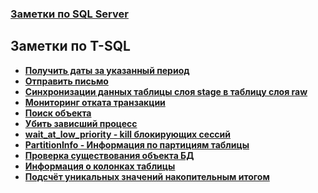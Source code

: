 ### [Заметки по SQL Server](../SQLServer_note.md)  

## Заметки по T-SQL  

- **[Получить даты за указанный период](./Get_List_Date.md)**  
- **[Отправить письмо](./Send_mail.md)**  
- **[Синхронизации данных таблицы слоя stage в таблицу слоя raw](./Stage_to_Raw_Sync.md)**  
- **[Мониторинг отката транзакции](./RollBack.md)**  
- **[Поиск объекта](./SearchObject.md)**  
- **[Убить зависший процесс](./ProcessKill.md)**  
- **[wait_at_low_priority - kill блокирующих сессий](./wait_at_low_priority.md)**  
- **[PartitionInfo - Информация по партициям таблицы](./PartitionInfo.md)**  
- **[Проверка существования объекта БД](./object_id.md)**  
- **[Информация о колонках таблицы](./info_columns_by_table.md)** 
- **[Подсчёт уникальных значений накопительным итогом](./window_func_count_distinct.md)**  